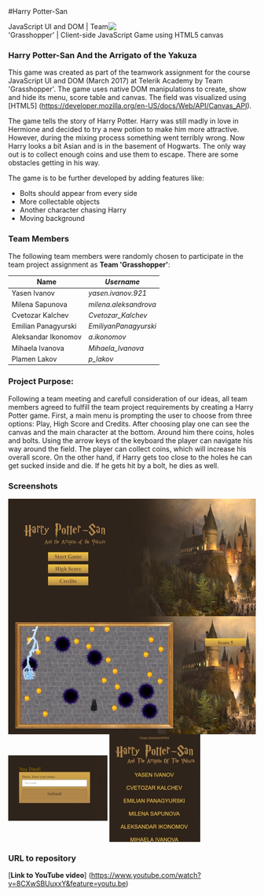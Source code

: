 #Harry Potter-San
  
<img src="https://s-media-cache-ak0.pinimg.com/564x/32/6b/12/326b129b23d6e4427281a8a8d10e35db.jpg" width="300px" align="right">
JavaScript UI and DOM | Team 'Grasshopper' |  Client-side JavaScript Game using HTML5 canvas

### Harry Potter-San And the Arrigato of the Yakuza
This game was created as part of the teamwork assignment for the course JavaScript UI and DOM  (March 2017) at Telerik Academy by Team 'Grasshopper'. The game uses native DOM manipulations to create, show and hide its menu, score table and canvas. The field was visualized using [HTML5] (https://developer.mozilla.org/en-US/docs/Web/API/Canvas_API). 

The game tells the story of Harry Potter. Harry was still madly in love in Hermione and decided to try a new potion to make him more attractive. However, during the mixing process something went terribly wrong. Now Harry looks a bit Asian and is in the basement of Hogwarts. The only way out is to collect enough coins and use them to escape. There are some obstacles getting in his way. 

The game is to be further developed by adding features like:
* Bolts should appear from every side
* More collectable objects
* Another character chasing Harry 
* Moving background

### Team Members
The following team members were randomly chosen to participate in the team project assignment as **Team 'Grasshopper'**:


| Name                | *Username*           |
| --------------------| ---------------------|
| Yasen Ivanov        | *yasen.ivanov.921*   |
| Milena Sapunova     | *milena.aleksandrova*|
| Cvetozar Kalchev    | *Cvetozar_Kalchev*   |
| Emilian Panagyurski | *EmiliyanPanagyurski*|
| Aleksandar Ikonomov | *a.ikonomov*         |
| Mihaela Ivanova     | *Mihaela_Ivanova*    |
| Plamen Lakov        | *p_lakov*            |

### Project Purpose:
Following a team meeting and carefull consideration of our ideas, all team members agreed to fulfill the team project requirements by creating a Harry Potter game. First, a main menu is prompting the user to choose from three options: Play, High Score and Credits. After choosing play one can see the canvas and the main character at the bottom. Around him there coins, holes and bolts. Using the arrow keys of the keyboard the player can navigate his way around the field. The player can collect coins, which will increase his overall score. On the other hand, if Harry gets too close to the holes he can get sucked inside and die. If he gets hit by a bolt, he dies as well. 

### Screenshots		   
<img align="center" src="imgs/screenshots/Menu.JPG">
<img align="center" src="imgs/screenshots/Field.JPG"> 
<img align="center" src="imgs/screenshots/NameScore.JPG">  
<img align="center" src="imgs/screenshots/Credits.JPG"> 
 
### URL to repository
[**Link to YouTube video**]
(https://www.youtube.com/watch?v=8CXwSBUuxxY&feature=youtu.be)
